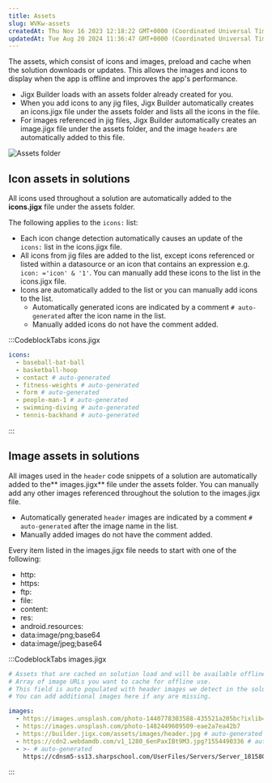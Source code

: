 ```yaml
---
title: Assets
slug: WVKw-assets
createdAt: Thu Nov 16 2023 12:18:22 GMT+0000 (Coordinated Universal Time)
updatedAt: Tue Aug 20 2024 11:36:47 GMT+0000 (Coordinated Universal Time)
---
```


The assets, which consist of icons and images, preload and cache when the solution downloads or updates. This allows the images and icons to display when the app is offline and improves the app's performance.&#x20;

- Jigx Builder loads with an assets folder already created for you.&#x20;
- When you add icons to any jig files, Jigx Builder automatically creates an icons.jigx file under the assets folder and lists all the icons in the file.
- For images referenced in jig files, Jigx Builder automatically creates an image.jigx file under the assets folder, and the image `headers` are automatically added to this file.


![Assets folder](https://archbee-image-uploads.s3.amazonaws.com/x7vdIDH6-ScTprfmi2XXX/wd5MwJZ2YO9sZYcoGA8-W_assets.png "Assets folder")

## Icon assets in solutions

All icons used throughout a solution are automatically added to the **icons.jigx** file under the assets folder.&#x20;

The following applies to the `icons:` list:

- Each icon change detection automatically causes an update of the `icons:` list in the icons.jigx file.
- All icons from jig files are added to the list, except icons referenced or listed within a datasource or an icon that contains an expression e.g. `icon: ='icon' & '1'`. You can manually add these icons to the list in the icons.jigx file.&#x20;
- Icons are automatically added to the list or you can manually add icons to the list.
  - Automatically generated icons are indicated by a comment `# auto-generated` after the icon name in the list.
  - Manually added icons do not have the comment added.

:::CodeblockTabs
icons.jigx

```yaml
icons:
  - baseball-bat-ball
  - basketball-hoop
  - contact # auto-generated
  - fitness-weights # auto-generated
  - form # auto-generated
  - people-man-1 # auto-generated
  - swimming-diving # auto-generated
  - tennis-backhand # auto-generated
```
:::

## Image assets in solutions

All images used in the `header` code snippets of a solution are automatically added to the** images.jigx** file under the assets folder. You can manually add any other images referenced throughout the solution to the images.jigx file.&#x20;

- Automatically generated `header` images are indicated by a comment `# auto-generated` after the image name in the list.
- Manually added images do not have the comment added.

Every item listed in the images.jigx file needs to start with one of the following:

- http:
- https:
- ftp:
- file:
- content:
- res:
- android.resources:
- data\:image/png;base64
- data\:image/jpeg;base64

:::CodeblockTabs
images.jigx

```yaml
# Assets that are cached on solution load and will be available offline.
# Array of image URLs you want to cache for offline use.
# This field is auto populated with header images we detect in the solution.
# You can add additional images here if any are missing.

images:
  - https://images.unsplash.com/photo-1440778303588-435521a205bc?ixlib=rb-
  - https://images.unsplash.com/photo-1482449609509-eae2a7ea42b7
  - https://builder.jigx.com/assets/images/header.jpg # auto-generated
  - https://cdn2.webdamdb.com/v1_1280_6enPaxIBt9M3.jpg?1554490336 # auto-generated
  - >- # auto-generated
    https://cdnsm5-ss13.sharpschool.com/UserFiles/Servers/Server_181580/Image/calendar.jpg
```
:::

